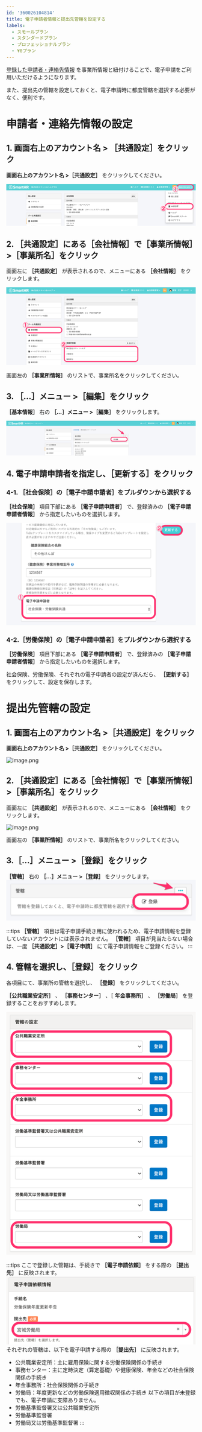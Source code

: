```yaml
---
id: '360026104814'
title: 電子申請者情報と提出先管轄を設定する　
labels:
  - スモールプラン
  - スタンダードプラン
  - プロフェッショナルプラン
  - ¥0プラン
---
```

[登録した申請者・連絡先情報](https://knowledge.smarthr.jp/hc/ja/articles/360026104914) を事業所情報と紐付けることで、電子申請をご利用いただけるようになります。

また、提出先の管轄を設定しておくと、電子申請時に都度管轄を選択する必要がなく、便利です。

# 申請者・連絡先情報の設定

## 1\. 画面右上のアカウント名 > ［共通設定］をクリック

 **画面右上のアカウント名 >［共通設定］** をクリックしてください。

![image.png](./00_image.png)

## 2\. ［共通設定］にある［会社情報］で［事業所情報］>［事業所名］をクリック

画面左に **［共通設定］** が表示されるので、メニューにある **［会社情報］** をクリックします。

![image.png](./01_image.png)

画面左の **［事業所情報］** のリストで、事業所名をクリックしてください。

## 3\. ［...］メニュー >［編集］をクリック

 **［基本情報］** 右の **［…］メニュー >［編集］** をクリックします。

![image1.png](./00_image1.png)

## 4\. 電子申請申請者を指定し、［更新する］をクリック

### 4-1. ［社会保険］の［電子申請申請者］をプルダウンから選択する

 **［社会保険］** 項目下部にある **［電子申請申請者］** で、登録済みの **［電子申請 申請者情報］** から指定したいものを選択します。

![image1.png](./01_image1.png)

### 4-2.［労働保険］の［電子申請申請者］をプルダウンから選択する

 **［労働保険］** 項目下部にある **［電子申請申請者］** で、登録済みの **［電子申請 申請者情報］** から指定したいものを選択します。

社会保険、労働保険、それぞれの電子申請者の設定が済んだら、 **［更新する］** をクリックして、設定を保存します。

# 提出先管轄の設定

## 1\. 画面右上のアカウント名 >［共通設定］をクリック

 **画面右上のアカウント名 >［共通設定］** をクリックしてください。

![image.png](https://knowledge.smarthr.jp/hc/article_attachments/360054465833/image.png)

## 2\. ［共通設定］にある［会社情報］で［事業所情報］>［事業所名］をクリック

画面左に **［共通設定］** が表示されるので、メニューにある **［会社情報］** をクリックします。

![image.png](https://knowledge.smarthr.jp/hc/article_attachments/360054465873/image.png)

画面左の **［事業所情報］** のリストで、事業所名をクリックしてください。

## 3.［...］メニュー >［登録］をクリック

 **［管轄］** 右の **［…］メニュー >［登録］** をクリックします。
![image1.png](./02_image1.png)

:::tips
 **［管轄］** 項目は電子申請手続き用に使われるため、電子申請情報を登録していないアカウントには表示されません。
 **［管轄］** 項目が見当たらない場合は、一度 **［共通設定］>［電子申請］** にて電子申請情報をご登録ください。
:::

## 4\. 管轄を選択し、［登録］をクリック

各項目にて、事業所の管轄を選択し、 **［登録］** をクリックしてください。

 **［公共職業安定所］** 、 **［事務センター］** 、［ **年金事務所］** 、 **［労働局］** を登録することをおすすめします。

![](./image04.png)

:::tips
ここで登録した管轄は、手続きで **［電子申請依頼］** をする際の **［提出先］** に反映されます。
![](./image03.png)
それぞれの管轄は、以下を電子申請する際の **［提出先］** に反映されます。
- 公共職業安定所：主に雇用保険に関する労働保険関係の手続き
- 事務センター：主に定時決定（算定基礎）や健康保険、年金などの社会保険関係の手続き
- 年金事務所：社会保険関係の手続き
- 労働局：年度更新などの労働保険適用徴収関係の手続き
以下の項目が未登録でも、電子申請に支障ありません。
- 労働基準監督署又は公共職業安定所
- 労働基準監督署
- 労働局又は労働基準監督署
:::
